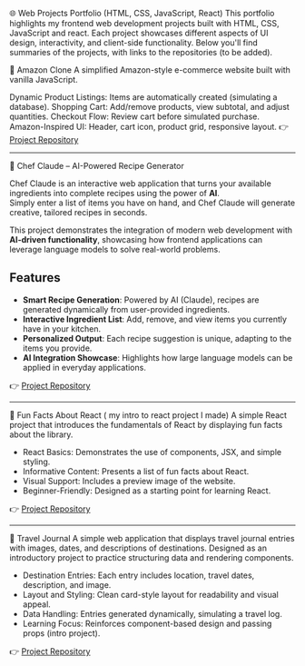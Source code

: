 🌐 Web Projects Portfolio (HTML, CSS, JavaScript, React)
This portfolio highlights my frontend web development projects built with HTML, CSS, JavaScript and react.
Each project showcases different aspects of UI design, interactivity, and client-side functionality.
Below you'll find summaries of the projects, with links to the repositories (to be added).

🔹 Amazon Clone
A simplified Amazon-style e-commerce website built with vanilla JavaScript.

Dynamic Product Listings: Items are automatically created (simulating a database).
Shopping Cart: Add/remove products, view subtotal, and adjust quantities.
Checkout Flow: Review cart before simulated purchase.
Amazon-Inspired UI: Header, cart icon, product grid, responsive layout.
👉 [Project Repository]([(https://github.com/PiaCarlos/amazon-clone)) 

---
🔹 Chef Claude – AI-Powered Recipe Generator

Chef Claude is an interactive web application that turns your available ingredients into complete recipes using the power of **AI**.  
Simply enter a list of items you have on hand, and Chef Claude will generate creative, tailored recipes in seconds.  

This project demonstrates the integration of modern web development with **AI-driven functionality**, showcasing how frontend applications can leverage language models to solve real-world problems.  

## Features
- **Smart Recipe Generation**: Powered by AI (Claude), recipes are generated dynamically from user-provided ingredients.  
- **Interactive Ingredient List**: Add, remove, and view items you currently have in your kitchen.  
- **Personalized Output**: Each recipe suggestion is unique, adapting to the items you provide.  
- **AI Integration Showcase**: Highlights how large language models can be applied in everyday applications.  

👉 [Project Repository](https://github.com/PiaCarlos/chef-claude/tree/main) 


---

🔹 Fun Facts About React ( my intro to react project I made)
A simple React project that introduces the fundamentals of React by displaying fun facts about the library.  

- React Basics: Demonstrates the use of components, JSX, and simple styling.  
- Informative Content: Presents a list of fun facts about React.  
- Visual Support: Includes a preview image of the website.  
- Beginner-Friendly: Designed as a starting point for learning React.  

👉 [Project Repository](https://github.com/PiaCarlos/react-intro/tree/main) 

---

🔹 Travel Journal
A simple web application that displays travel journal entries with images, dates, and descriptions of destinations. Designed as an introductory project to practice structuring data and rendering components.

- Destination Entries: Each entry includes location, travel dates, description, and image.
- Layout and Styling: Clean card-style layout for readability and visual appeal.
- Data Handling: Entries generated dynamically, simulating a travel log.
- Learning Focus: Reinforces component-based design and passing props (intro project).

👉 [Project Repository](https://github.com/PiaCarlos/react-intro-3) 
